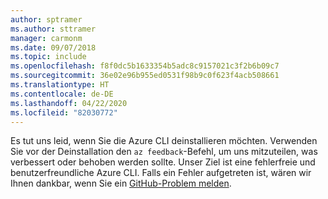 ```yaml
---
author: sptramer
ms.author: sttramer
manager: carmonm
ms.date: 09/07/2018
ms.topic: include
ms.openlocfilehash: f8f0dc5b1633354b5adc8c9157021c3f2b6b09c7
ms.sourcegitcommit: 36e02e96b955ed0531f98b9c0f623f4acb508661
ms.translationtype: HT
ms.contentlocale: de-DE
ms.lasthandoff: 04/22/2020
ms.locfileid: "82030772"
---
```

Es tut uns leid, wenn Sie die Azure CLI deinstallieren möchten. Verwenden Sie vor der Deinstallation den `az feedback`-Befehl, um uns mitzuteilen, was verbessert oder behoben werden sollte. Unser Ziel ist eine fehlerfreie und benutzerfreundliche Azure CLI. Falls ein Fehler aufgetreten ist, wären wir Ihnen dankbar, wenn Sie ein [GitHub-Problem melden](https://github.com/Azure/azure-cli/issues).
